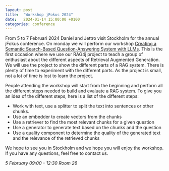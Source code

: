 ```yaml
---
layout: post
title:  "Workshop jFokus 2024"
date:   2024-01-14 15:00:00 +0100
categories: conference
---
```

From 5 to 7 Februari 2024 Daniel and Jettro visit Stockholm for the annual jFokus conference. On monday we will perform
our workshop [Creating a Semantic Search-Based Question-Answering System with LLMs](https://www.jfokus.se/talks/1642).
This is the first occasion where we use our RAG4j project to teach a group of enthusiast about the different aspects of
Retrieval Augmented Generation. We will use the project to show the different parts of a RAG system. There is plenty of
time to experiment with the different parts. As the project is small, not a lot of time is lost to learn the project.

People attending the workshop will start from the beginning and perform all the different steps needed to build and
evaluate a RAG system. To give you an idea of the different steps, here is a list of the different steps:
- Work with text, use a splitter to split the text into sentences or other chunks.
- Use an embedder to create vectors from the chunks
- Use a retriever to find the most relevant chunks for a given question
- Use a generator to generate text based on the chunks and the question
- Use a quality component to determine the quality of the generated text and the relevance of the retrieved chunks

We hope to see you in Stockholm and we hope you will enjoy the workshop. If you have any questions, feel free to contact
us.

_5 February 09:00 - 12:30 Room 26_